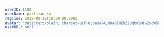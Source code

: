 ```yaml
---
userID: 1192
userName: partizanska
regTime: 2018-09-18T18:00:00.000Z
avatar: 'data:text/plain; charset=utf-8;base64,NDA0IHBhZ2Ugbm90IGZvdW5kCg=='
userURL: null
---
```



